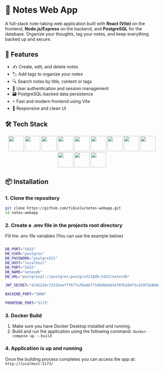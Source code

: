 # 📝 Notes Web App

A full-stack note-taking web application built with **React (Vite)** on the frontend, **Node.js/Express** on the backend, and **PostgreSQL** for the database. Organize your thoughts, tag your notes, and keep everything backed up and secure.

## 🌟 Features

- ✍️ Create, edit, and delete notes
- 🏷️ Add tags to organize your notes
- 🔍 Search notes by title, content or tags
- 👤 User authentication and session management
- 🗃️ PostgreSQL-backed data persistence
- ⚡ Fast and modern frontend using Vite
- 🎨 Responsive and clean UI

## 🛠️ Tech Stack

<p align="center" gap="50px">
  
 <img src="https://cdn.jsdelivr.net/gh/devicons/devicon@latest/icons/react/react-original-wordmark.svg" width="50"/>
 <img src="https://cdn.jsdelivr.net/gh/devicons/devicon@latest/icons/vitejs/vitejs-original.svg" width="50"/>
  <img src="https://cdn.jsdelivr.net/gh/devicons/devicon@latest/icons/javascript/javascript-plain.svg" width="50" />
  <img src="https://cdn.jsdelivr.net/gh/devicons/devicon@latest/icons/html5/html5-plain-wordmark.svg" width="50"/>
  <img src="https://cdn.jsdelivr.net/gh/devicons/devicon@latest/icons/css3/css3-plain-wordmark.svg" width="50"/>
  <img src="https://cdn.jsdelivr.net/gh/devicons/devicon@latest/icons/tailwindcss/tailwindcss-original.svg" width="50"/>
  <img src="https://cdn.jsdelivr.net/gh/devicons/devicon@latest/icons/nodejs/nodejs-plain-wordmark.svg" width="50" />
  <img src="https://cdn.jsdelivr.net/gh/devicons/devicon@latest/icons/npm/npm-original-wordmark.svg" width="50"/>
 <img src="https://cdn.jsdelivr.net/gh/devicons/devicon@latest/icons/postgresql/postgresql-plain-wordmark.svg" width="50"/>
 <img src="https://cdn.jsdelivr.net/gh/devicons/devicon@latest/icons/docker/docker-plain-wordmark.svg" width="50"/>
 <img src="https://cdn.jsdelivr.net/gh/devicons/devicon@latest/icons/git/git-original.svg" width="50"/>
 <img src="https://cdn.jsdelivr.net/gh/devicons/devicon@latest/icons/vscode/vscode-original.svg" width="50"/>

</p>

## 📦 Installation

### 1. Clone the repository

```bash
git clone https://github.com/tibiolo/notes-webapp.git
cd notes-webapp
```

### 2. Create a .env file in the projects root directory

Fill the .env file variables (You can use the example below)

```bash

DB_PORT="5432"
DB_USER="postgres"
DB_PASSWORD="postgre321"
DB_HOST="localhost"
DB_PORT="5432"
DB_NAME="notesdb"
DB_URL="postgresql://postgres:postgre321@db:5432/notesdb"

JWT_SECRET="dc9222bc73315eef7f677a76e8bf7109dbb6d3ef07b104f3cd19f2b888c90dedd36218f80f119e67126d4571656778a75a694b52896684ad86ebb004b53f6371"

BACKEND_PORT="3000"

FRONTEND_PORT="5173"
```

### 3. Docker Build


1. Make sure you have Docker Desktop installed and running.
2. Build and run the application using the following command: ```docker-compose up --build```


### 4. Application is up and running

Once the building process completes you can access the app at: ```http://localhost:5173/```










